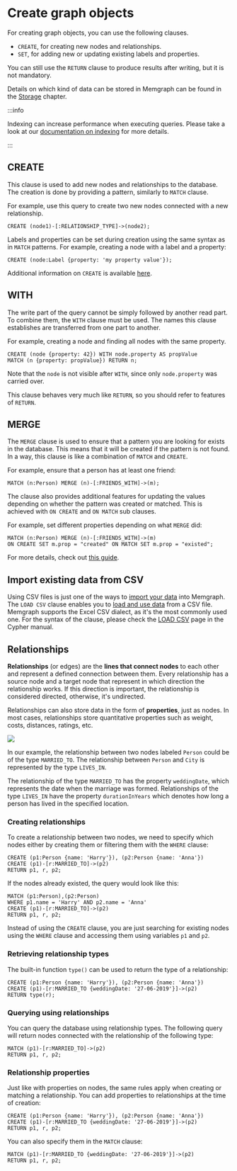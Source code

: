# Create graph objects

For creating graph objects, you can use the following clauses.

- `CREATE`, for creating new nodes and relationships.
- `SET`, for adding new or updating existing labels and properties.

You can still use the `RETURN` clause to produce results after writing, but it
is not mandatory.

Details on which kind of data can be stored in Memgraph can be found in the
[Storage](/memgraph/concepts/storage) chapter.

:::info

Indexing can increase performance when executing queries. Please take a look at
our [documentation on indexing](/docs/memgraph/reference-guide/indexing) for
more details.

:::

## CREATE

This clause is used to add new nodes and relationships to the database. The creation is
done by providing a pattern, similarly to `MATCH` clause.

For example, use this query to create two new nodes connected with a new relationship.

```cypher
CREATE (node1)-[:RELATIONSHIP_TYPE]->(node2);
```

Labels and properties can be set during creation using the same syntax as in
`MATCH` patterns. For example, creating a node with a label and a property:

```cypher
CREATE (node:Label {property: 'my property value'});
```

Additional information on `CREATE` is available [here](./clauses/create.md).

## WITH

The write part of the query cannot be simply followed by another read part. To
combine them, the `WITH` clause must be used. The names this clause establishes
are transferred from one part to another.

For example, creating a node and finding all nodes with the same property.

```cypher
CREATE (node {property: 42}) WITH node.property AS propValue
MATCH (n {property: propValue}) RETURN n;
```

Note that the `node` is not visible after `WITH`, since only `node.property` was
carried over.

This clause behaves very much like `RETURN`, so you should refer to features of
`RETURN`.

## MERGE

The `MERGE` clause is used to ensure that a pattern you are looking for exists
in the database. This means that it will be created if the pattern is not found.
In a way, this clause is like a combination of `MATCH` and `CREATE`.

For example, ensure that a person has at least one friend:

```cypher
MATCH (n:Person) MERGE (n)-[:FRIENDS_WITH]->(m);
```

The clause also provides additional features for updating the values depending
on whether the pattern was created or matched. This is achieved with `ON CREATE`
and `ON MATCH` sub clauses.

For example, set different properties depending on what `MERGE` did:

```cypher
MATCH (n:Person) MERGE (n)-[:FRIENDS_WITH]->(m)
ON CREATE SET m.prop = "created" ON MATCH SET m.prop = "existed";
```

For more details, check out [this guide](./clauses/merge.md).

## Import existing data from CSV

Using CSV files is just one of the ways to [import your
data](/docs/memgraph/import-data) into Memgraph. The `LOAD CSV` clause enables
you to [load and use data](/docs/memgraph/import-data/load-csv-clause) from a
CSV file. Memgraph supports the Excel CSV dialect, as it's the most commonly
used one. For the syntax of the clause, please check the [LOAD
CSV](/cypher-manual/clauses/load-csv) page in the Cypher manual.

## Relationships

**Relationships** (or edges) are the **lines that connect nodes** to each other
and represent a defined connection between them. Every relationship has a source
node and a target node that represent in which direction the relationship works.
If this direction is important, the relationship is considered directed,
otherwise, it's undirected.

Relationships can also store data in the form of **properties**, just as nodes.
In most cases, relationships store quantitative properties such as weight,
costs, distances, ratings, etc.

![](/pages/querying/connecting-nodes/connecting-nodes.png)

In our example, the relationship between two nodes labeled `Person` could be of
the type `MARRIED_TO`. The relationship between `Person` and `City` is
represented by the type `LIVES_IN`.

The relationship of the type `MARRIED_TO` has the property `weddingDate`, which
represents the date when the marriage was formed. Relationships of the type
`LIVES_IN` have the property `durationInYears` which denotes how long a person
has lived in the specified location.

### Creating relationships

To create a relationship between two nodes, we need to specify which nodes
either by creating them or filtering them with the `WHERE` clause:

```cypher
CREATE (p1:Person {name: 'Harry'}), (p2:Person {name: 'Anna'})
CREATE (p1)-[r:MARRIED_TO]->(p2)
RETURN p1, r, p2;
```

If the nodes already existed, the query would look like this:

```cypher
MATCH (p1:Person),(p2:Person)
WHERE p1.name = 'Harry' AND p2.name = 'Anna'
CREATE (p1)-[r:MARRIED_TO]->(p2)
RETURN p1, r, p2;
```

Instead of using the `CREATE` clause, you are just searching for existing nodes
using the `WHERE` clause and accessing them using variables `p1` and `p2`.

### Retrieving relationship types

The built-in function `type()` can be used to return the type of a relationship:

```cypher
CREATE (p1:Person {name: 'Harry'}), (p2:Person {name: 'Anna'})
CREATE (p1)-[r:MARRIED_TO {weddingDate: '27-06-2019'}]->(p2)
RETURN type(r);
```

### Querying using relationships

You can query the database using relationship types. The following query will
return nodes connected with the relationship of the following type:

```cypher
MATCH (p1)-[r:MARRIED_TO]->(p2)
RETURN p1, r, p2;
```

### Relationship properties

Just like with properties on nodes, the same rules apply when creating or
matching a relationship. You can add properties to relationships at the time of
creation:

```cypher
CREATE (p1:Person {name: 'Harry'}), (p2:Person {name: 'Anna'})
CREATE (p1)-[r:MARRIED_TO {weddingDate: '27-06-2019'}]->(p2)
RETURN p1, r, p2;
```

You can also specify them in the `MATCH` clause:

```cypher
MATCH (p1)-[r:MARRIED_TO {weddingDate: '27-06-2019'}]->(p2)
RETURN p1, r, p2;
```